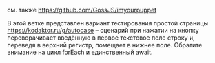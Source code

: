 см. также https://github.com/GossJS/imyourpuppet

В этой ветке представлен вариант тестирования простой страницы https://kodaktor.ru/g/autocase – сценарий при нажатии на кнопку переворачивает введённую в первое текстовое поле строку и, переведя в верхний регистр, помещает в нижнее поле. Обратите внимание на цикл forEach и единственный await.


